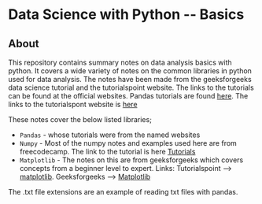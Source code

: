 # Data Science with Python -- Basics
## About
This repository contains summary notes on data analysis basics with python. It covers a wide variety of notes on the common libraries in python used for data analysis. The notes have been made from the geeksforgeeks data science tutorial and the tutorialspoint website. The links to the tutorials can be found at the official websites. Pandas tutorials are found <a href = "https://www.geeksforgeeks.org/pandas-tutorial/" target = "_blank">here</a>. The links to the tutorialspont website is <a href ="https://www.tutorialspoint.com/python_pandas/index.htm" target = "_blank" >here</a>

These notes cover the below listed libraries;
* `Pandas` - whose tutorials were from the named websites
* `Numpy` - Most of the numpy notes and examples used here are from freecodecamp. The link to the tutorial is here <a href = "https://www.freecodecamp.org/learn/data-analysis-with-python/" target = "_blank"> Tutorials</a>
* `Matplotlib` - The notes on this are from geeksforgeeks which covers concepts from a beginner level to expert. Links: Tutorialspoint --> <a href="https://www.w3schools.com/python/matplotlib_intro.asp" target = "_target">matplotlib</a>. Geeksforgeeks --> <a href = "https://www.geeksforgeeks.org/matplotlib-tutorial/">Matplotlib</a>

The .txt file extensions are an example of reading txt files with pandas.

